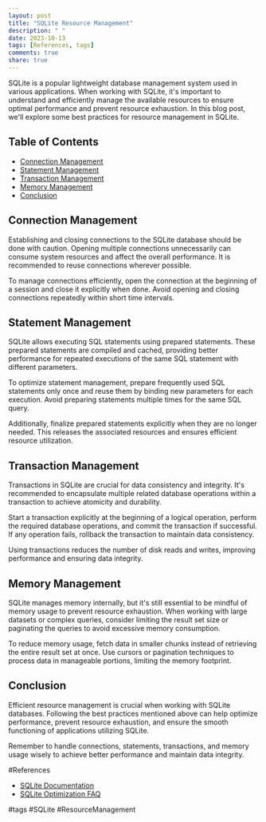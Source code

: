```yaml
---
layout: post
title: "SQLite Resource Management"
description: " "
date: 2023-10-13
tags: [References, tags]
comments: true
share: true
---
```


SQLite is a popular lightweight database management system used in various applications. When working with SQLite, it's important to understand and efficiently manage the available resources to ensure optimal performance and prevent resource exhaustion. In this blog post, we'll explore some best practices for resource management in SQLite.

## Table of Contents
- [Connection Management](#connection-management)
- [Statement Management](#statement-management)
- [Transaction Management](#transaction-management)
- [Memory Management](#memory-management)
- [Conclusion](#conclusion)

## Connection Management

Establishing and closing connections to the SQLite database should be done with caution. Opening multiple connections unnecessarily can consume system resources and affect the overall performance. It is recommended to reuse connections wherever possible.

To manage connections efficiently, open the connection at the beginning of a session and close it explicitly when done. Avoid opening and closing connections repeatedly within short time intervals.

## Statement Management

SQLite allows executing SQL statements using prepared statements. These prepared statements are compiled and cached, providing better performance for repeated executions of the same SQL statement with different parameters.

To optimize statement management, prepare frequently used SQL statements only once and reuse them by binding new parameters for each execution. Avoid preparing statements multiple times for the same SQL query.

Additionally, finalize prepared statements explicitly when they are no longer needed. This releases the associated resources and ensures efficient resource utilization.

## Transaction Management

Transactions in SQLite are crucial for data consistency and integrity. It's recommended to encapsulate multiple related database operations within a transaction to achieve atomicity and durability.

Start a transaction explicitly at the beginning of a logical operation, perform the required database operations, and commit the transaction if successful. If any operation fails, rollback the transaction to maintain data consistency.

Using transactions reduces the number of disk reads and writes, improving performance and ensuring data integrity.

## Memory Management

SQLite manages memory internally, but it's still essential to be mindful of memory usage to prevent resource exhaustion. When working with large datasets or complex queries, consider limiting the result set size or paginating the queries to avoid excessive memory consumption.

To reduce memory usage, fetch data in smaller chunks instead of retrieving the entire result set at once. Use cursors or pagination techniques to process data in manageable portions, limiting the memory footprint.

## Conclusion

Efficient resource management is crucial when working with SQLite databases. Following the best practices mentioned above can help optimize performance, prevent resource exhaustion, and ensure the smooth functioning of applications utilizing SQLite.

Remember to handle connections, statements, transactions, and memory usage wisely to achieve better performance and maintain data integrity.

#References
- [SQLite Documentation](https://www.sqlite.org/docs.html)
- [SQLite Optimization FAQ](https://www.sqlite.org/faq.html#q19)

#tags
#SQLite #ResourceManagement